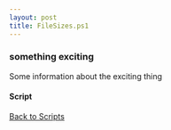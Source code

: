 ```yaml
---
layout: post
title: FileSizes.ps1
---
```


### something exciting

Some information about the exciting thing

#### Script

<script async src="https://gist-it.appspot.com/github.com/BanterBoy/scripts-blog/blob/master/PowerShell/scripts/fileManagement/FileSizes.ps1" crossorigin="anonymous"></script>

<a href="/menu/_pages/scripts.html">Back to Scripts</a>
